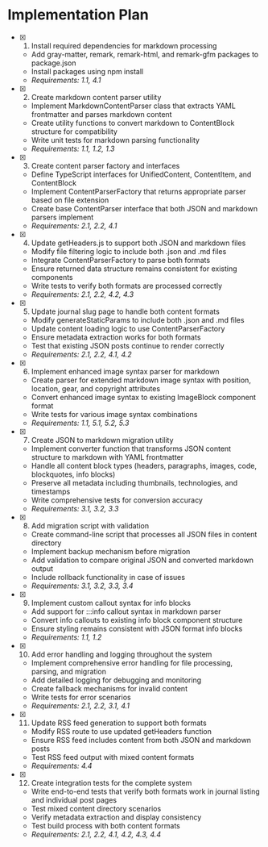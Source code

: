 # Implementation Plan

- [x] 1. Install required dependencies for markdown processing
  - Add gray-matter, remark, remark-html, and remark-gfm packages to package.json
  - Install packages using npm install
  - _Requirements: 1.1, 4.1_

- [x] 2. Create markdown content parser utility
  - Implement MarkdownContentParser class that extracts YAML frontmatter and parses markdown content
  - Create utility functions to convert markdown to ContentBlock structure for compatibility
  - Write unit tests for markdown parsing functionality
  - _Requirements: 1.1, 1.2, 1.3_

- [x] 3. Create content parser factory and interfaces
  - Define TypeScript interfaces for UnifiedContent, ContentItem, and ContentBlock
  - Implement ContentParserFactory that returns appropriate parser based on file extension
  - Create base ContentParser interface that both JSON and markdown parsers implement
  - _Requirements: 2.1, 2.2, 4.1_

- [x] 4. Update getHeaders.js to support both JSON and markdown files
  - Modify file filtering logic to include both .json and .md files
  - Integrate ContentParserFactory to parse both formats
  - Ensure returned data structure remains consistent for existing components
  - Write tests to verify both formats are processed correctly
  - _Requirements: 2.1, 2.2, 4.2, 4.3_

- [x] 5. Update journal slug page to handle both content formats
  - Modify generateStaticParams to include both .json and .md files
  - Update content loading logic to use ContentParserFactory
  - Ensure metadata extraction works for both formats
  - Test that existing JSON posts continue to render correctly
  - _Requirements: 2.1, 2.2, 4.1, 4.2_

- [x] 6. Implement enhanced image syntax parser for markdown
  - Create parser for extended markdown image syntax with position, location, gear, and copyright attributes
  - Convert enhanced image syntax to existing ImageBlock component format
  - Write tests for various image syntax combinations
  - _Requirements: 1.1, 5.1, 5.2, 5.3_

- [x] 7. Create JSON to markdown migration utility
  - Implement converter function that transforms JSON content structure to markdown with YAML frontmatter
  - Handle all content block types (headers, paragraphs, images, code, blockquotes, info blocks)
  - Preserve all metadata including thumbnails, technologies, and timestamps
  - Write comprehensive tests for conversion accuracy
  - _Requirements: 3.1, 3.2, 3.3_

- [x] 8. Add migration script with validation
  - Create command-line script that processes all JSON files in content directory
  - Implement backup mechanism before migration
  - Add validation to compare original JSON and converted markdown output
  - Include rollback functionality in case of issues
  - _Requirements: 3.1, 3.2, 3.3, 3.4_

- [x] 9. Implement custom callout syntax for info blocks
  - Add support for :::info callout syntax in markdown parser
  - Convert info callouts to existing info block component structure
  - Ensure styling remains consistent with JSON format info blocks
  - _Requirements: 1.1, 1.2_

- [x] 10. Add error handling and logging throughout the system
  - Implement comprehensive error handling for file processing, parsing, and migration
  - Add detailed logging for debugging and monitoring
  - Create fallback mechanisms for invalid content
  - Write tests for error scenarios
  - _Requirements: 2.1, 2.2, 3.1, 4.1_

- [x] 11. Update RSS feed generation to support both formats
  - Modify RSS route to use updated getHeaders function
  - Ensure RSS feed includes content from both JSON and markdown posts
  - Test RSS feed output with mixed content formats
  - _Requirements: 4.4_

- [x] 12. Create integration tests for the complete system
  - Write end-to-end tests that verify both formats work in journal listing and individual post pages
  - Test mixed content directory scenarios
  - Verify metadata extraction and display consistency
  - Test build process with both content formats
  - _Requirements: 2.1, 2.2, 4.1, 4.2, 4.3, 4.4_